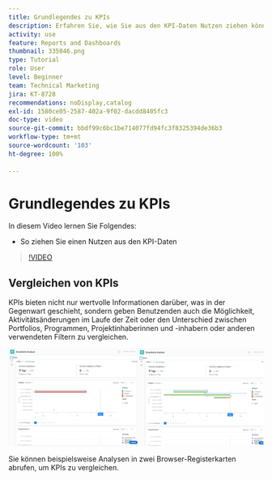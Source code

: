 ```yaml
---
title: Grundlegendes zu KPIs
description: Erfahren Sie, wie Sie aus den KPI-Daten Nutzen ziehen können, indem diese Aufschluss über die Gegenwart sowie Trends aus der Vergangenheit geben.
activity: use
feature: Reports and Dashboards
thumbnail: 335046.png
type: Tutorial
role: User
level: Beginner
team: Technical Marketing
jira: KT-8728
recommendations: noDisplay,catalog
exl-id: 1580ce05-2587-402a-9f02-dacdd8405fc3
doc-type: video
source-git-commit: bbdf99c6bc1be714077fd94fc3f8325394de36b3
workflow-type: tm+mt
source-wordcount: '103'
ht-degree: 100%

---
```


# Grundlegendes zu KPIs

In diesem Video lernen Sie Folgendes:

* So ziehen Sie einen Nutzen aus den KPI-Daten

>[!VIDEO](https://video.tv.adobe.com/v/335046/?quality=12&learn=on&enablevpops=1)

## Vergleichen von KPIs

KPIs bieten nicht nur wertvolle Informationen darüber, was in der Gegenwart geschieht, sondern geben Benutzenden auch die Möglichkeit, Aktivitätsänderungen im Laufe der Zeit oder den Unterschied zwischen Portfolios, Programmen, Projektinhaberinnen und -inhabern oder anderen verwendeten Filtern zu vergleichen.

![Ein Bild, das zwei Browser-Registerkarten nebeneinander zeigt](assets/section-2-0.png)

Sie können beispielsweise Analysen in zwei Browser-Registerkarten abrufen, um KPIs zu vergleichen.
